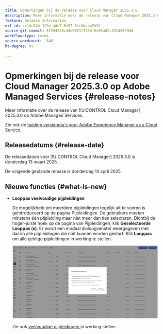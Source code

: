 ```yaml
---
title: Opmerkingen bij de release voor Cloud Manager 2025.3.0
description: Meer informatie over de release van Cloud Manager 2025.3.0 op Adobe Managed Services.
feature: Release Information
exl-id: cc1dc94b-129d-4de7-8e57-8fc5dcba7d9f
source-git-commit: 81894345cd4e0921f3734f6e09a82c192d20f9dd
workflow-type: tm+mt
source-wordcount: '146'
ht-degree: 0%

---
```


# Opmerkingen bij de release voor Cloud Manager 2025.3.0 op Adobe Managed Services {#release-notes}

<!-- RELEASE WIKI  https://wiki.corp.adobe.com/display/DMSArchitecture/Cloud+Manager+2025.02.0+Release -->

Meer informatie over de release van [!UICONTROL Cloud Manager] 2025.3.0 op Adobe Managed Services.

Zie ook de [ huidige versienota&#39;s voor Adobe Experience Manager as a Cloud Service ](https://experienceleague.adobe.com/en/docs/experience-manager-cloud-service/content/release-notes/home).

## Releasedatums {#release-date}

De releasedatum voor [!UICONTROL Cloud Manager] 2025.3.0 is donderdag 13 maart 2025.

De volgende geplande release is donderdag 10 april 2025.

## Nieuwe functies {#what-is-new}

* **Looppas veelvoudige pijpleidingen**

  De mogelijkheid om meerdere pijpleidingen tegelijk uit te voeren is geïntroduceerd op de pagina Pijpleidingen. De gebruikers moeten minstens één pijpleiding maar niet meer dan tien selecteren. Dichtbij de hoger-juiste hoek op de pagina van Pijpleidingen, klik **Geselecteerde Looppas (x)**. Er wordt een modaal dialoogvenster weergegeven met daarin alle pijpleidingen die niet kunnen worden gestart. Klik **Looppas** om alle geldige pijpleidingen in werking te stellen.

  ![ Looppas geselecteerde de dialoogdoos van pijpleidingen ](/help/release-notes/assets/run-selected-pipelines.png)

  Zie ook [ veelvoudige pijpleidingen ](/help/using/managing-pipelines.md#run-multiple-pipelines) in werking stellen



<!--

## Early adoption program {#early-adoption}

Be a part of Cloud Manager's early adoption program and have a chance to test upcoming features.

### Self-service Service Pack updates for AMS Cloud Manager customers 

As part of the early adopters program, Adobe Managed Services Cloud Manager customers can now perform self-service service pack updates through the **Cloud Manager** user interface. This feature is currently available *only for development environments* and includes limited error reporting for failures.  

Customers can check for service pack updates on the **Program Overview** page under the **Environments** section (**three-dot menu**).

![Check for updates menu option](/help/release-notes/assets/check-for-updates-1.png)

![Update Service Pack dialog box](/help/release-notes/assets/check-for-updates-2.png)

The installation and upgrade process can be tracked on the **Activity** page. 

Once the process is complete, customers must **approve the execution** for the service pack upgrade to finalize successfully.

![Approve service page update](/help/release-notes/assets/check-for-updates-3.png)

If you are interested in testing this new feature and sharing your feedback, contact your Adobe Customer Success Engineer.

See also [Service Pack Updates for Development Environments - Early Adopter](/help/using/service-packs-environments.md).



## Bug fixes {#bug-fixes}

* A

Known Issues {#known-issues}

* A -->
